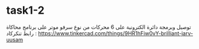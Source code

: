 # task1-2
توصيل وبرمجة دائرة الكترونية على 6 محركات من نوع سرفو موتر على برنامج محاكاة
رابط تنكركاد : https://www.tinkercad.com/things/9HR1hFiw0vY-brilliant-jarv-uusam
